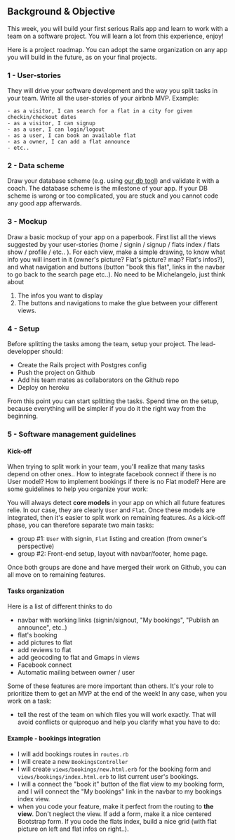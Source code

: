 ## Background & Objective

This week, you will build your first serious Rails app and learn to work with a team on a software project. You will learn a lot from this experience, enjoy!

Here is a project roadmap. You can adopt the same organization on any app you will build in the future, as on your final projects.

### 1 - User-stories

They will drive your software development and the way you split tasks in your team. Write all the user-stories of your airbnb MVP. Example:

```
- as a visitor, I can search for a flat in a city for given checkin/checkout dates
- as a visitor, I can signup
- as a user, I can login/logout
- as a user, I can book an available flat
- as a owner, I can add a flat announce
- etc..
```

### 2 - Data scheme 

Draw your database scheme  (e.g. using [our db tool](http://db.lewagon.org/)) and validate it with a coach. The database scheme is the milestone of your app. If your DB scheme is wrong or too complicated, you are stuck and you cannot code any good app afterwards.

### 3 - Mockup

Draw a basic mockup of your app on a paperbook. First list all the views suggested by your user-stories (home / signin / signup / flats index / flats show / profile / etc.. ). For each view, make a simple drawing, to know what info you will insert in it (owner's picture? Flat's picture? map? Flat's infos?), and what navigation and buttons (button "book this flat", links in the navbar to go back to the search page etc..). No need to be Michelangelo, just think about 

1. The infos you want to display 
2. The buttons and navigations to make the glue between your different views.


### 4 - Setup

Before splitting the tasks among the team, setup your project. The lead-developper should:

- Create the Rails project with Postgres config
- Push the project on Github
- Add his team mates as collaborators on the Github repo
- Deploy on heroku

From this point you can start splitting the tasks. Spend time on the setup, because everything will be simpler if you do it the right way from the beginning.

### 5 - Software management guidelines

#### Kick-off

When trying to split work in your team, you'll realize that many tasks depend on other ones.. How to integrate facebook connect if there is no User model? How to implement bookings if there is no Flat model? Here are some guidelines to help you organize your work:

You will always detect **core models** in your app on which all future features relie. In our case, they are clearly `User` and `Flat`. Once these models are integrated, then it's easier to split work on remaining features. As a kick-off phase, you can therefore separate two main tasks:

- group #1: `User` with signin, `Flat` listing and creation (from owner's perspective)
- group #2: Front-end setup, layout with navbar/footer, home page.

Once both groups are done and have merged their work on Github, you can all move on to remaining features.

#### Tasks organization

Here is a list of different thinks to do

- navbar with working links (signin/signout, "My bookings", "Publish an announce", etc..)
- flat's booking
- add pictures to flat
- add reviews to flat
- add geocoding to flat and Gmaps in views
- Facebook connect
- Automatic mailing between owner / user

Some of these features are more important than others. It's your role to prioritize them to get an MVP at the end of the week! In any case, when you work on a task:

- tell the rest of the team on which files you will work exactly. That will avoid conflicts or quiproquo and help you clarify what you have to do:

#### Example - bookings integration

- I will add bookings routes in `routes.rb`
- I will create a new `BookingsController`
- I will create `views/bookings/new.html.erb` for the booking form and `views/bookings/index.html.erb` to list current user's  bookings.
- I will a connect the "book it" button of the flat view to my booking form, and I will connect the "My bookings" link in the navbar to my bookings index view.
- when you code your feature, make it perfect from the routing to **the view**. Don't neglect the view. If add a form, make it a nice centered Bootstrap form. If you code the flats index, build a nice grid (with flat picture on left and flat infos on right..).

